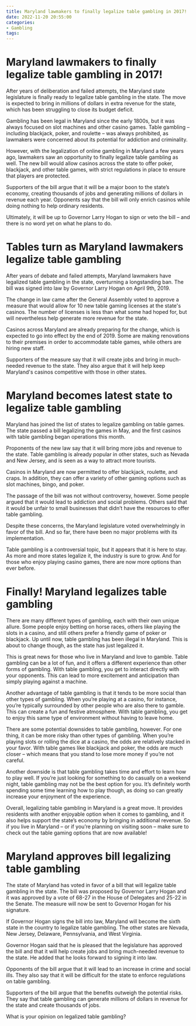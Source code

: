 ```yaml
---
title: Maryland lawmakers to finally legalize table gambling in 2017!
date: 2022-11-20 20:55:00
categories:
- Gambling
tags:
---
```



#  Maryland lawmakers to finally legalize table gambling in 2017!

After years of deliberation and failed attempts, the Maryland state legislature is finally ready to legalize table gambling in the state. The move is expected to bring in millions of dollars in extra revenue for the state, which has been struggling to close its budget deficit.

Gambling has been legal in Maryland since the early 1800s, but it was always focused on slot machines and other casino games. Table gambling – including blackjack, poker, and roulette – was always prohibited, as lawmakers were concerned about its potential for addiction and criminality.

However, with the legalization of online gambling in Maryland a few years ago, lawmakers saw an opportunity to finally legalize table gambling as well. The new bill would allow casinos across the state to offer poker, blackjack, and other table games, with strict regulations in place to ensure that players are protected.

Supporters of the bill argue that it will be a major boon to the state’s economy, creating thousands of jobs and generating millions of dollars in revenue each year. Opponents say that the bill will only enrich casinos while doing nothing to help ordinary residents.

Ultimately, it will be up to Governor Larry Hogan to sign or veto the bill – and there is no word yet on what he plans to do.

#  Tables turn as Maryland lawmakers legalize table gambling

After years of debate and failed attempts, Maryland lawmakers have legalized table gambling in the state, overturning a longstanding ban. The bill was signed into law by Governor Larry Hogan on April 9th, 2019.

The change in law came after the General Assembly voted to approve a measure that would allow for 10 new table gaming licenses at the state's casinos. The number of licenses is less than what some had hoped for, but will nevertheless help generate more revenue for the state.

Casinos across Maryland are already preparing for the change, which is expected to go into effect by the end of 2019. Some are making renovations to their premises in order to accommodate table games, while others are hiring new staff.

Supporters of the measure say that it will create jobs and bring in much-needed revenue to the state. They also argue that it will help keep Maryland's casinos competitive with those in other states.

#  Maryland becomes latest state to legalize table gambling

Maryland has joined the list of states to legalize gambling on table games. The state passed a bill legalizing the games in May, and the first casinos with table gambling began operations this month.

Proponents of the new law say that it will bring more jobs and revenue to the state. Table gambling is already popular in other states, such as Nevada and New Jersey, and is seen as a way to attract more tourists.

Casinos in Maryland are now permitted to offer blackjack, roulette, and craps. In addition, they can offer a variety of other gaming options such as slot machines, bingo, and poker.

The passage of the bill was not without controversy, however. Some people argued that it would lead to addiction and social problems. Others said that it would be unfair to small businesses that didn’t have the resources to offer table gambling.

Despite these concerns, the Maryland legislature voted overwhelmingly in favor of the bill. And so far, there have been no major problems with its implementation.

Table gambling is a controversial topic, but it appears that it is here to stay. As more and more states legalize it, the industry is sure to grow. And for those who enjoy playing casino games, there are now more options than ever before.

#  Finally! Maryland legalizes table gambling

There are many different types of gambling, each with their own unique allure. Some people enjoy betting on horse races, others like playing the slots in a casino, and still others prefer a friendly game of poker or blackjack. Up until now, table gambling has been illegal in Maryland. This is about to change though, as the state has just legalized it.

This is great news for those who live in Maryland and love to gamble. Table gambling can be a lot of fun, and it offers a different experience than other forms of gambling. With table gambling, you get to interact directly with your opponents. This can lead to more excitement and anticipation than simply playing against a machine.

Another advantage of table gambling is that it tends to be more social than other types of gambling. When you’re playing at a casino, for instance, you’re typically surrounded by other people who are also there to gamble. This can create a fun and festive atmosphere. With table gambling, you get to enjoy this same type of environment without having to leave home.

There are some potential downsides to table gambling, however. For one thing, it can be more risky than other types of gambling. When you’re playing slots or rolling the dice at a casino, the odds are relatively stacked in your favor. With table games like blackjack and poker, the odds are much closer – which means that you stand to lose more money if you’re not careful.

Another downside is that table gambling takes time and effort to learn how to play well. If you’re just looking for something to do casually on a weekend night, table gambling may not be the best option for you. It’s definitely worth spending some time learning how to play though, as doing so can greatly increase your enjoyment of the experience.

Overall, legalizing table gambling in Maryland is a great move. It provides residents with another enjoyable option when it comes to gambling, and it also helps support the state’s economy by bringing in additional revenue. So if you live in Maryland – or if you’re planning on visiting soon – make sure to check out the table gaming options that are now available!

#  Maryland approves bill legalizing table gambling

The state of Maryland has voted in favor of a bill that will legalize table gambling in the state. The bill was proposed by Governor Larry Hogan and it was approved by a vote of 68-27 in the House of Delegates and 25-22 in the Senate. The measure will now be sent to Governor Hogan for his signature.

If Governor Hogan signs the bill into law, Maryland will become the sixth state in the country to legalize table gambling. The other states are Nevada, New Jersey, Delaware, Pennsylvania, and West Virginia.

Governor Hogan said that he is pleased that the legislature has approved the bill and that it will help create jobs and bring much-needed revenue to the state. He added that he looks forward to signing it into law.

Opponents of the bill argue that it will lead to an increase in crime and social ills. They also say that it will be difficult for the state to enforce regulations on table gambling.

Supporters of the bill argue that the benefits outweigh the potential risks. They say that table gambling can generate millions of dollars in revenue for the state and create thousands of jobs.

What is your opinion on legalized table gambling?